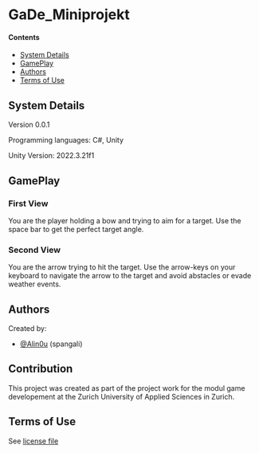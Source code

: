 # GaDe_Miniprojekt

#### Contents

- [System Details](#system-details)
- [GamePlay](#gameplay)
- [Authors](#authors)
- [Terms of Use](#terms-of-use)

## System Details

Version 0.0.1

Programming languages: C#, Unity

Unity Version: 2022.3.21f1

## GamePlay

### First View
You are the player holding a bow and trying to aim for a target. Use the space bar to get the perfect target angle.

### Second View
You are the arrow trying to hit the target. Use the arrow-keys on your keyboard to navigate the arrow to the target and avoid abstacles or evade weather events.

## Authors
Created by:
- [@Alin0u](https://www.github.com/alin0u) (spangali)

## Contribution
This project was created as part of the project work for the modul game developement at the Zurich University of Applied Sciences in Zurich.

## Terms of Use
See [license file](LICENSE)
